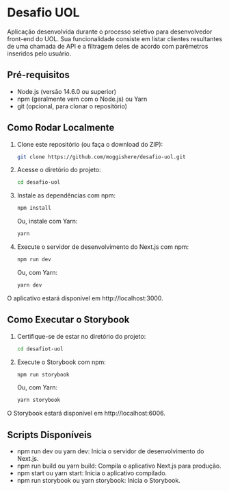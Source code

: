 # Desafio UOL

Aplicação desenvolvida durante o processo seletivo para desenvolvedor front-end do UOL. Sua funcionalidade consiste em listar clientes resultantes de uma chamada de API e a filtragem deles de acordo com parêmetros inseridos pelo usuário.

## Pré-requisitos

- Node.js (versão 14.6.0 ou superior)
- npm (geralmente vem com o Node.js) ou Yarn
- git (opcional, para clonar o repositório)

## Como Rodar Localmente

1. Clone este repositório (ou faça o download do ZIP):

   ```bash
   git clone https://github.com/moggishere/desafio-uol.git
   ```

2. Acesse o diretório do projeto:

    ```bash
    cd desafio-uol
    ```

3. Instale as dependências com npm:

    ```bash
    npm install
    ```
    Ou, instale com Yarn:

    ```bash
    yarn
    ```

4. Execute o servidor de desenvolvimento do Next.js com npm:

    ```bash
    npm run dev
    ```

    Ou, com Yarn:

    ```bash
    yarn dev
    ```
O aplicativo estará disponível em http://localhost:3000.

## Como Executar o Storybook
1. Certifique-se de estar no diretório do projeto:

    ```bash
    cd desafiot-uol
    ```

2. Execute o Storybook com npm:

    ```bash
    npm run storybook
    ```
    
    Ou, com Yarn:

    ```bash
    yarn storybook
    ``` 
O Storybook estará disponível em http://localhost:6006.

## Scripts Disponíveis
* npm run dev ou yarn dev: Inicia o servidor de desenvolvimento do Next.js.
* npm run build ou yarn build: Compila o aplicativo Next.js para produção.
* npm start ou yarn start: Inicia o aplicativo compilado.
* npm run storybook ou yarn storybook: Inicia o Storybook.